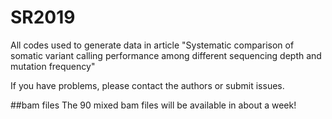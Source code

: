 # SR2019
All codes used to generate data in article "Systematic comparison of somatic variant calling performance among different sequencing depth and mutation frequency"

If you have problems, please contact the authors or submit issues.

##bam files
The 90 mixed bam files will be available in about a week!
